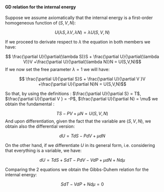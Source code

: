 #### GD relation for the internal energy

Suppose we assume axiomatically that the internal energy is a first-order homogeneous function of $(S,V,N)$:

$$ U(\lambda S, \lambda V, \lambda N) = \lambda U(S,V,N)  $$

If we proceed to derivate respect to $\lambda$ the equation in both members we have:

$$ \frac{\partial U}{\partial(\lambda S)}S + \frac{\partial U}{\partial(\lambda V)}V +\frac{\partial U}{\partial(\lambda N)}N = U(S,V,N)$$
If we now set the free parameter $\lambda = 1$ we will have:

$$ \frac{\partial U}{\partial S}S + \frac{\partial U}{\partial V }V +\frac{\partial U}{\partial N}N = U(S,V,N)$$

So that, by using the definitions : $\frac{\partial U}{\partial S} = T$, $\frac{\partial U}{\partial V } = -P$, $\frac{\partial U}{\partial N} = \mu$ we obtain the fundamental :

$$ TS -PV + \mu N = U(S,V,N) $$
And upon differentiation, given the fact that the variable are $(S,V,N)$, we obtain also the differential version:

$$ dU = TdS-PdV+\mu dN $$

On the other hand, if we differentiate $U$ in its general form, i.e. considering that everything is a variable, we have:

$$ dU = TdS + SdT -PdV - VdP +\mu dN + N d\mu $$

Comparing the 2 equations we obtain the Gibbs-Duhem relation for the internal energy:

$$ SdT - VdP + Nd\mu =0 $$
